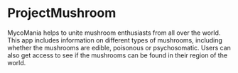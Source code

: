 # ProjectMushroom

MycoMania helps to unite mushroom enthusiasts from all over the world. This app includes information on different types of mushrooms,
including whether the mushrooms are edible, poisonous or psychosomatic. Users can also get access to see if the mushrooms can be found in their region of the world.

